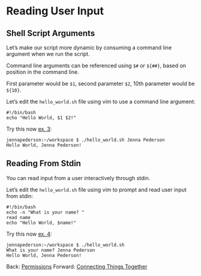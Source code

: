 # Reading User Input

## Shell Script Arguments

Let’s make our script more dynamic by consuming a command line argument when we run the script.

Command line arguments can be referenced using `$#` or `${##}`, based on position in the command line.

First parameter would be `$1`, second parameter `$2`, 10th parameter would be `${10}`.

Let’s edit the `hello_world.sh` file using vim to use a command line argument:
```
#!/bin/bash
echo "Hello World, $1 $2!"
```

Try this now [ex. 3](example3):
```
jennapederson:~/workspace $ ./hello_world.sh Jenna Pederson
Hello World, Jenna Pederson!
```

## Reading From Stdin

You can read input from a user interactively through stdin.

Let’s edit the `hello_world.sh` file using vim to prompt and read user input from stdin:
```
#!/bin/bash
echo -n "What is your name? "
read name
echo "Hello World, $name!"
```

Try this now [ex. 4](example4):
```
jennapederson:~/workspace $ ./hello_world.sh
What is your name? Jenna Pederson
Hello World, Jenna Pederson!
```

Back: [Permissions](06_permissions.md)
Forward: [Connecting Things Together](09_connecting_things_together.md)
